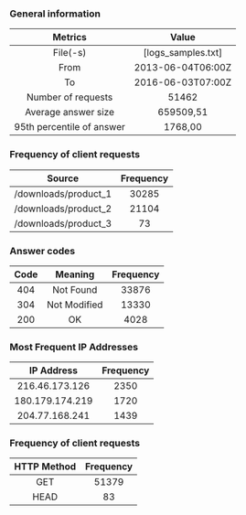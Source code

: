 ### General information

| Metrics                   | Value
|:--------------:|:----------:|
| File(-s)                  | [logs_samples.txt]
| From                      | 2013-06-04T06:00Z
| To                        | 2016-06-03T07:00Z
| Number of requests        | 51462          
| Average answer size       | 659509,51    
| 95th percentile of answer | 1768,00      

### Frequency of client requests

| Source                      | Frequency
|:--------------:|:----------:|
| /downloads/product_1        | 30285    
| /downloads/product_2        | 21104    
| /downloads/product_3        | 73       

### Answer codes

| Code | Meaning                | Frequency
|:-------------:|:-----------:|:----:|
| 404  | Not Found                   | 33876    
| 304  | Not Modified                | 13330    
| 200  | OK                          | 4028     

### Most Frequent IP Addresses

| IP Address               | Frequency
|:--------------:|:----------:|
| 216.46.173.126              | 2350      
| 180.179.174.219             | 1720      
| 204.77.168.241              | 1439      

### Frequency of client requests

| HTTP Method | Frequency
|:--------------:|:----------:|
| GET                       | 51379     
| HEAD                      | 83        

